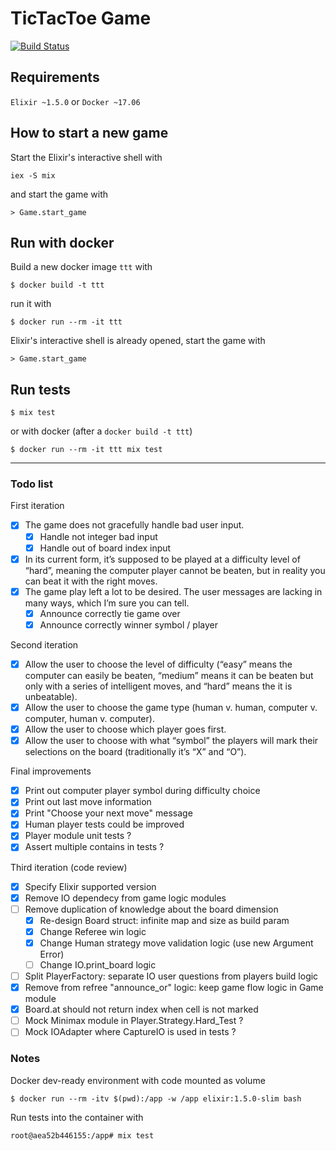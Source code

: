# TicTacToe Game

[![Build Status](https://travis-ci.org/danielemegna/TicTacToeKata.svg?branch=master)](https://travis-ci.org/danielemegna/TicTacToeKata)

## Requirements

`Elixir ~1.5.0`
or
`Docker ~17.06`

## How to start a new game

Start the Elixir's interactive shell with
```
iex -S mix
```
and start the game with
```
> Game.start_game
```

## Run with docker

Build a new docker image `ttt` with
```
$ docker build -t ttt
```
run it with
```
$ docker run --rm -it ttt
```
Elixir's interactive shell is already opened,
start the game with
```
> Game.start_game
```

## Run tests

```
$ mix test
```
or with docker (after a `docker build -t ttt`)
```
$ docker run --rm -it ttt mix test
```

_________

### Todo list

First iteration
- [x] The game does not gracefully handle bad user input.
  - [x] Handle not integer bad input
  - [x] Handle out of board index input
- [x] In its current form, it’s supposed to be played at a difficulty level of “hard”, meaning the computer player cannot be beaten, but in reality you can beat it with the right moves.
- [x] The game play left a lot to be desired. The user messages are lacking in many ways, which I’m sure you can tell.
  - [x] Announce correctly tie game over
  - [x] Announce correctly winner symbol / player

Second iteration
- [x] Allow the user to choose the level of difficulty (“easy” means the computer can easily be beaten, “medium” means it can be beaten but only with a series of intelligent moves, and “hard” means the it is unbeatable).
- [x] Allow the user to choose the game type (human v. human, computer v. computer, human v. computer).
- [x] Allow the user to choose which player goes first.
- [x] Allow the user to choose with what “symbol” the players will mark their selections on the board (traditionally it’s “X” and “O”).

Final improvements
- [x] Print out computer player symbol during difficulty choice
- [x] Print out last move information
- [x] Print "Choose your next move" message
- [x] Human player tests could be improved
- [x] Player module unit tests ?
- [x] Assert multiple contains in tests ?

Third iteration (code review)
- [x] Specify Elixir supported version
- [x] Remove IO dependecy from game logic modules
- [ ] Remove duplication of knowledge about the board dimension
  - [x] Re-design Board struct: infinite map and size as build param
  - [x] Change Referee win logic
  - [x] Change Human strategy move validation logic (use new Argument Error)
  - [ ] Change IO.print_board logic
- [ ] Split PlayerFactory: separate IO user questions from players build logic
- [x] Remove from refree "announce_or" logic: keep game flow logic in Game module
- [x] Board.at should not return index when cell is not marked
- [ ] Mock Minimax module in Player.Strategy.Hard_Test ?
- [ ] Mock IOAdapter where CaptureIO is used in tests ?

### Notes

Docker dev-ready environment with code mounted as volume
```
$ docker run --rm -itv $(pwd):/app -w /app elixir:1.5.0-slim bash
```

Run tests into the container with
```
root@aea52b446155:/app# mix test
```
